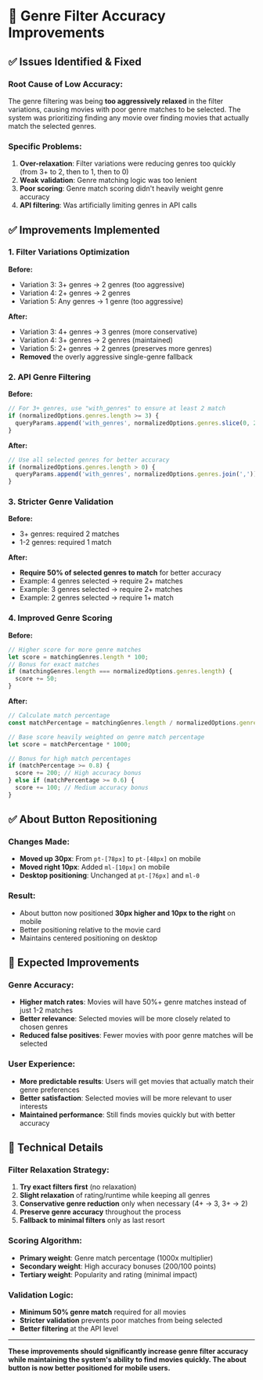 # 🎯 Genre Filter Accuracy Improvements

## ✅ **Issues Identified & Fixed**

### **Root Cause of Low Accuracy:**
The genre filtering was being **too aggressively relaxed** in the filter variations, causing movies with poor genre matches to be selected. The system was prioritizing finding any movie over finding movies that actually match the selected genres.

### **Specific Problems:**
1. **Over-relaxation**: Filter variations were reducing genres too quickly (from 3+ to 2, then to 1, then to 0)
2. **Weak validation**: Genre matching logic was too lenient
3. **Poor scoring**: Genre match scoring didn't heavily weight genre accuracy
4. **API filtering**: Was artificially limiting genres in API calls

## ✅ **Improvements Implemented**

### **1. Filter Variations Optimization**
**Before:**
- Variation 3: 3+ genres → 2 genres (too aggressive)
- Variation 4: 2+ genres → 2 genres  
- Variation 5: Any genres → 1 genre (too aggressive)

**After:**
- Variation 3: 4+ genres → 3 genres (more conservative)
- Variation 4: 3+ genres → 2 genres (maintained)
- Variation 5: 2+ genres → 2 genres (preserves more genres)
- **Removed** the overly aggressive single-genre fallback

### **2. API Genre Filtering**
**Before:**
```typescript
// For 3+ genres, use "with_genres" to ensure at least 2 match
if (normalizedOptions.genres.length >= 3) {
  queryParams.append('with_genres', normalizedOptions.genres.slice(0, 2).join(','));
}
```

**After:**
```typescript
// Use all selected genres for better accuracy
if (normalizedOptions.genres.length > 0) {
  queryParams.append('with_genres', normalizedOptions.genres.join(','));
}
```

### **3. Stricter Genre Validation**
**Before:**
- 3+ genres: required 2 matches
- 1-2 genres: required 1 match

**After:**
- **Require 50% of selected genres to match** for better accuracy
- Example: 4 genres selected → require 2+ matches
- Example: 3 genres selected → require 2+ matches  
- Example: 2 genres selected → require 1+ match

### **4. Improved Genre Scoring**
**Before:**
```typescript
// Higher score for more genre matches
let score = matchingGenres.length * 100;
// Bonus for exact matches
if (matchingGenres.length === normalizedOptions.genres.length) {
  score += 50;
}
```

**After:**
```typescript
// Calculate match percentage
const matchPercentage = matchingGenres.length / normalizedOptions.genres.length;

// Base score heavily weighted on genre match percentage
let score = matchPercentage * 1000;

// Bonus for high match percentages
if (matchPercentage >= 0.8) {
  score += 200; // High accuracy bonus
} else if (matchPercentage >= 0.6) {
  score += 100; // Medium accuracy bonus
}
```

## ✅ **About Button Repositioning**

### **Changes Made:**
- **Moved up 30px**: From `pt-[78px]` to `pt-[48px]` on mobile
- **Moved right 10px**: Added `ml-[10px]` on mobile
- **Desktop positioning**: Unchanged at `pt-[76px]` and `ml-0`

### **Result:**
- About button now positioned **30px higher and 10px to the right** on mobile
- Better positioning relative to the movie card
- Maintains centered positioning on desktop

## 🎯 **Expected Improvements**

### **Genre Accuracy:**
- **Higher match rates**: Movies will have 50%+ genre matches instead of just 1-2 matches
- **Better relevance**: Selected movies will be more closely related to chosen genres
- **Reduced false positives**: Fewer movies with poor genre matches will be selected

### **User Experience:**
- **More predictable results**: Users will get movies that actually match their genre preferences
- **Better satisfaction**: Selected movies will be more relevant to user interests
- **Maintained performance**: Still finds movies quickly but with better accuracy

## 🔧 **Technical Details**

### **Filter Relaxation Strategy:**
1. **Try exact filters first** (no relaxation)
2. **Slight relaxation** of rating/runtime while keeping all genres
3. **Conservative genre reduction** only when necessary (4+ → 3, 3+ → 2)
4. **Preserve genre accuracy** throughout the process
5. **Fallback to minimal filters** only as last resort

### **Scoring Algorithm:**
- **Primary weight**: Genre match percentage (1000x multiplier)
- **Secondary weight**: High accuracy bonuses (200/100 points)
- **Tertiary weight**: Popularity and rating (minimal impact)

### **Validation Logic:**
- **Minimum 50% genre match** required for all movies
- **Stricter validation** prevents poor matches from being selected
- **Better filtering** at the API level

---

**These improvements should significantly increase genre filter accuracy while maintaining the system's ability to find movies quickly. The about button is now better positioned for mobile users.**
